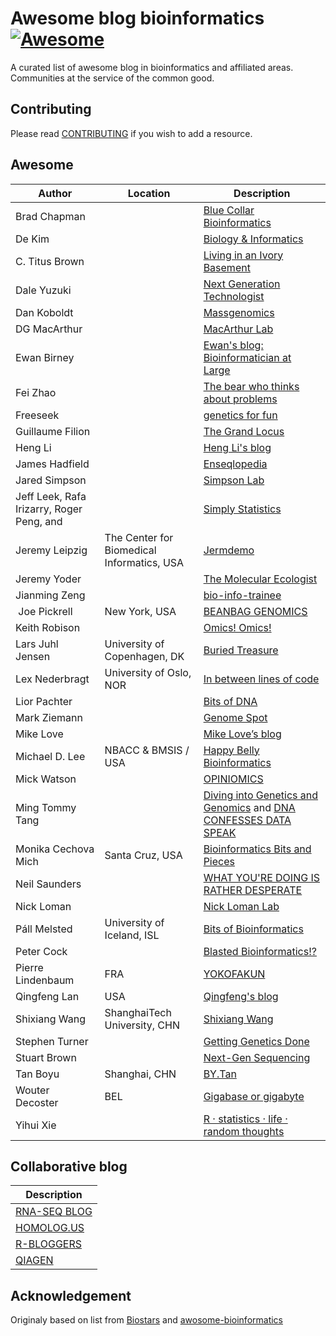 # Awesome blog bioinformatics [![Awesome](https://cdn.rawgit.com/sindresorhus/awesome/d7305f38d29fed78fa85652e3a63e154dd8e8829/media/badge.svg)](https://github.com/sindresorhus/awesome)

A curated list of awesome blog in bioinformatics and affiliated areas.  
Communities at the service of the common good.

## Contributing
Please read [CONTRIBUTING](./CONTRIBUTING.md) if you wish to add a resource.

## Awesome

| Author | Location | Description |
| --- | --- | --- |
| Brad Chapman | | [Blue Collar Bioinformatics](https://bcbio.wordpress.com/)
| De Kim | | [Biology & Informatics](https://kimbio.info)
| C. Titus Brown | | [Living in an Ivory Basement](http://ivory.idyll.org/blog/)
| Dale Yuzuki | | [Next Generation Technologist](http://yuzuki.org) 
| Dan Koboldt | | [Massgenomics](http://massgenomics.org)
| DG MacArthur | | [MacArthur Lab](https://macarthurlab.org/blog/)
| Ewan Birney | | [Ewan's blog: Bioinformatician at Large](ewanbirney.com)
| Fei Zhao | | [The bear who thinks about problems](https://kaopubear.top/)
| Freeseek | | [genetics for fun](http://apol1.blogspot.be/)
| Guillaume Filion | | [The Grand Locus](http://blog.thegrandlocus.com)
| Heng Li | | [Heng Li's blog](http://lh3.github.io/)
| James Hadfield | | [Enseqlopedia](http://enseqlopedia.com/coregenomics/) 
| Jared Simpson | | [Simpson Lab](http://simpsonlab.github.io/simpsonlab.github.io/)
| Jeff Leek, Rafa Irizarry, Roger Peng, and  | | [Simply Statistics](https://simplystatistics.org) 
| Jeremy Leipzig | The Center for Biomedical Informatics, USA | [Jermdemo](http://jermdemo.blogspot.be/)
| Jeremy Yoder | | [The Molecular Ecologist](http://www.molecularecologist.com/)
| Jianming Zeng | | [bio-info-trainee](http://www.bio-info-trainee.com)
| Joe Pickrell | New York, USA | [BEANBAG GENOMICS](https://joepickrell.wordpress.com/) 
| Keith Robison | | [Omics! Omics!](http://omicsomics.blogspot.be/)
| Lars Juhl Jensen | University of Copenhagen, DK| [Buried Treasure](https://larsjuhljensen.wordpress.com/) 
| Lex Nederbragt | University of Oslo, NOR | [In between lines of code](https://flxlexblog.wordpress.com/)
| Lior Pachter | | [Bits of DNA](https://liorpachter.wordpress.com/)
| Mark Ziemann | | [Genome Spot](http://genomespot.blogspot.be/) 
| Mike Love | | [Mike Love’s blog](https://mikelove.wordpress.com/)
| Michael D. Lee | NBACC & BMSIS / USA | [Happy Belly Bioinformatics](https://astrobiomike.github.io)
| Mick Watson | | [OPINIOMICS](http://www.opiniomics.org/)
| Ming Tommy Tang | | [Diving into Genetics and Genomics](http://crazyhottommy.blogspot.com) and [DNA CONFESSES DATA SPEAK](https://divingintogeneticsandgenomics.rbind.io/)
| Monika Cechova Mich | Santa Cruz, USA | [Bioinformatics Bits and Pieces](http://sites.psu.edu/biomonika/)
| Neil Saunders | | [WHAT YOU'RE DOING IS RATHER DESPERATE](https://nsaunders.wordpress.com/)
| Nick Loman | | [Nick Loman Lab](http://lab.loman.net//)
| Páll Melsted | University of Iceland, ISL | [Bits of Bioinformatics](https://pmelsted.wordpress.com/)
| Peter Cock | | [Blasted Bioinformatics!?](https://blastedbio.blogspot.be/) 
| Pierre Lindenbaum | FRA | [YOKOFAKUN](http://plindenbaum.blogspot.be/) 
| Qingfeng Lan | USA | [Qingfeng's blog](https://lancelqf.github.io)
| Shixiang Wang | ShanghaiTech University, CHN | [Shixiang Wang](https://shixiangwang.github.io/home/)
| Stephen Turner | | [Getting Genetics Done](http://www.gettinggeneticsdone.com/) 
| Stuart Brown | | [Next-Gen Sequencing](http://nextgenseq.blogspot.be/)
| Tan Boyu | Shanghai, CHN | [BY.Tan](https://www.tanboyu.com/)
| Wouter Decoster | BEL | [Gigabase or gigabyte](https://gigabaseorgigabyte.wordpress.com/)
| Yihui Xie | | [R · statistics · life · random thoughts](https://yihui.name/)


## Collaborative blog

| Description |
| --- |
| [RNA-SEQ BLOG](https://www.rna-seqblog.com) | 
| [HOMOLOG.US](https://homolog.us/blogs/) | 
| [R-BLOGGERS](https://www.r-bloggers.com) |
| [QIAGEN](https://digitalinsights.qiagen.com/news/blog/) | 

## Acknowledgement

Originaly based on list from [Biostars](https://www.biostars.org/p/243961/) and [awosome-bioinformatics](https://github.com/openbiox/awosome-bioinformatics)

